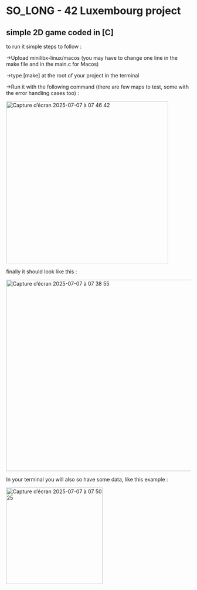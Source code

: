 <h1>SO_LONG - 42 Luxembourg project</h1>

<h2>simple 2D game coded in [C]</h2>

to run it simple steps to follow : <br>

->Upload minilibx-linux/macos (you may have to change one line in the make file and in the main.c for Macos)<br>

->type [make] at the root of your project in the terminal <br>

->Run it with the following command (there are few maps to test, some with the error handling cases too) : <br>

<img width="442" alt="Capture d’écran 2025-07-07 à 07 46 42" src="https://github.com/user-attachments/assets/9b4fd610-e89c-4c6a-b733-2deb4c0f882e" />

finally it should look like this : <br>

<img width="522" alt="Capture d’écran 2025-07-07 à 07 38 55" src="https://github.com/user-attachments/assets/6cf13bb6-9a11-425d-94fc-58b340d237e7" />

In your terminal you will also so have some data, like this example :

<img width="263" alt="Capture d’écran 2025-07-07 à 07 50 25" src="https://github.com/user-attachments/assets/50a57f01-49e4-46de-bd20-d7161b0bf0b2" />
